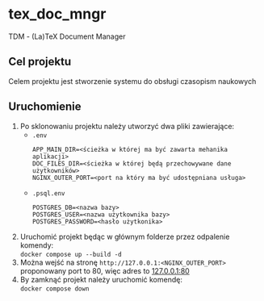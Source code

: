 # tex_doc_mngr
TDM - (La)TeX Document Manager

## Cel projektu
Celem projektu jest stworzenie systemu do obsługi czasopism naukowych

## Uruchomienie
1. Po sklonowaniu projektu należy utworzyć dwa pliki zawierające:
    - `.env`
        ```
        APP_MAIN_DIR=<ścieżka w której ma być zawarta mehanika aplikacji>
        DOC_FILES_DIR=<ścieżka w której będą przechowywane dane użytkowników>
        NGINX_OUTER_PORT=<port na który ma być udostępniana usługa>
        ```
    - `.psql.env`
        ```
        POSTGRES_DB=<nazwa bazy>
        POSTGRES_USER=<nazwa użytkownika bazy>
        POSTGRES_PASSWORD=<hasło użytkonika>
        ```
2. Uruchomić projekt będąc w głównym folderze przez odpalenie komendy:\
    `docker compose up --build -d`
3. Można wejść na stronę `http://127.0.0.1:<NGINX_OUTER_PORT>`\
    proponowany port to 80, więc adres to [127.0.0.1:80](http://127.0.0.1:80)
4. By zamknąć projekt należy uruchomić komendę:\
    `docker compose down`

